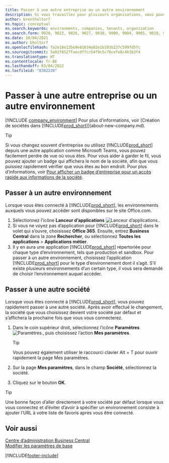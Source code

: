 ```yaml
---
title: Passer à une autre entreprise ou un autre environnement
description: Si vous travaillez pour plusieurs organisations, vous pouvez rapidement passer d’un environnement et d’une société à l’autre.
author: brentholtorf
ms.topic: conceptual
ms.search.keywords: environments, companies, tenants, organization
ms.search.form: 9020, 9022, 9026, 9027, 9030, 9000, 9004, 9005, 9018, 9006, 9007, 9010, 9016, 9017
ms.date: 10/04/2021
ms.author: bholtorf
ms.openlocfilehash: fa2e18e135e9e81634a02e1b193b237c599fd5fc
ms.sourcegitcommit: 5a02f8527faecdffcc54f9c5c70cefe8c4b3b3f4
ms.translationtype: HT
ms.contentlocale: fr-BE
ms.lasthandoff: 03/04/2022
ms.locfileid: "8382220"
---
```

# <a name="switching-to-another-company-or-environment"></a>Passer à une autre entreprise ou un autre environnement

[!INCLUDE [company_environment](includes/company_environment.md)] Pour plus d’informations, voir [Création de sociétés dans [!INCLUDE[prod_short](includes/prod_short.md)]](about-new-company.md).  

> [!TIP]
> Si vous changez souvent d’entreprise ou utilisez [!INCLUDE[prod_short](includes/prod_short.md)] depuis une autre application comme Microsoft Teams, vous pouvez facilement perdre de vue où vous êtes. Pour vous aider à garder le fil, vous pouvez ajouter un badge qui affichera le nom de la société, afin que vous puissiez rapidement vérifier que vous êtes au bon endroit. Pour plus d’informations, voir [Pour afficher un badge d’entreprise pour un accès rapide aux informations de la société](ui-change-basic-settings.md#badge).

## <a name="switch-to-another-environment"></a>Passer à un autre environnement

Lorsque vous êtes connecté à [!INCLUDE[prod_short](includes/prod_short.md)], les environnements auxquels vous pouvez accéder sont disponibles sur le site Office.com. 

1. Sélectionnez l’icône **Lanceur d’applications** ![Lanceur d’applications.](media/app-launcher-icon.png "Le lanceur d’applications donne accès à plus de fonctionnalités").
2. Si vous ne voyez pas d’application pour [!INCLUDE[prod_short](includes/prod_short.md)] dans le volet qui s’ouvre, choisissez **Office 365**. Ensuite, entrez **Business Central** dans la zone **Rechercher**, ou sélectionnez **Toutes les applications** > **Applications métier**.   
3. Il y en aura une application [!INCLUDE[prod_short](includes/prod_short.md)] répertoriée pour chaque type d’environnement, tels que production et sandbox. Pour passer à un autre environnement, choisissez l’application [!INCLUDE[prod_short](includes/prod_short.md)] pour le type d’environnement dont il s’agit. S’il existe plusieurs environnements d’un certain type, il vous sera demandé de choisir l’environnement auquel accéder.

<!--
The following image shows tiles for accessing production and sandbox environments on the Dynamics 365 Home page.

:::image type="content" source="media/app-picker-environments.png" alt-text="The Dynamics 365 Home page showing production and sandbox environments.":::
-->
## <a name="switch-to-another-company"></a>Passer à une autre société

Lorsque vous êtes connecté à [!INCLUDE[prod_short](includes/prod_short.md)], vous pouvez rapidement passer à une autre société. Après avoir effectué le changement, la société que vous choisissez devient votre société par défaut et s’affichera la prochaine fois que vous vous connecterez.

1. Dans le coin supérieur droit, sélectionnez l’icône **Paramètres** ![Paramètres.](media/ui-experience/settings_icon_small.png "Icône Paramètres du tableau de bord"), puis choisissez l’action **Mes paramètres**.

    > [!TIP]
    > Vous pouvez également utiliser le raccourci clavier Alt + T pour ouvrir rapidement la page Mes paramètres.

2. Sur la page **Mes paramètres**, dans le champ **Société**, sélectionnez la société.  
3. Cliquez sur le bouton **OK**.

> [!TIP]
> Une bonne façon d’aller directement à votre société par défaut lorsque vous vous connectez et d’éviter d’avoir à spécifier un environnement consiste à ajouter l’URL à votre liste de favoris après vous être connecté.

## <a name="see-also"></a>Voir aussi

[Centre d’administration Business Central](/dynamics365/business-central/dev-itpro/administration/tenant-admin-center)  
[Modifier les paramètres de base](ui-change-basic-settings.md)  


[!INCLUDE[footer-include](includes/footer-banner.md)]
